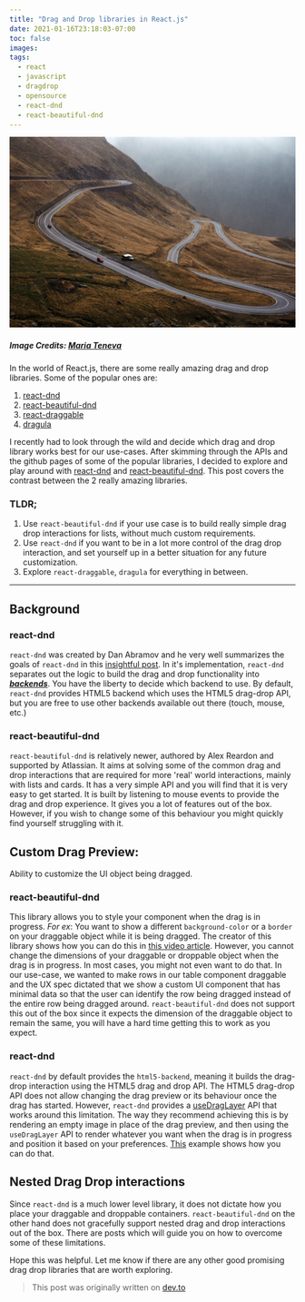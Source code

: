 ```yaml
---
title: "Drag and Drop libraries in React.js"
date: 2021-01-16T23:18:03-07:00
toc: false
images:
tags:
  - react
  - javascript
  - dragdrop
  - opensource
  - react-dnd
  - react-beautiful-dnd
---
```


![Cover image](/maria-teneva.jpg)
##### Image Credits:&nbsp;[Maria Teneva](https://unsplash.com/@miteneva)

In the world of React.js, there are some really amazing drag and drop libraries. Some of the popular ones are:

1. [react-dnd](https://github.com/react-dnd/react-dnd/)
1. [react-beautiful-dnd](https://github.com/atlassian/react-beautiful-dnd)
1. [react-draggable](https://github.com/react-grid-layout/react-draggable)
1. [dragula](https://github.com/bevacqua/dragula)

I recently had to look through the wild and decide which drag and drop library works best for our use-cases. After skimming through the APIs and the github pages of some of the popular libraries, I decided to explore and play around with [react-dnd](https://github.com/react-dnd/react-dnd/) and [react-beautiful-dnd](https://github.com/atlassian/react-beautiful-dnd). This post covers the contrast between the 2 really amazing libraries.

### TLDR;

1. Use `react-beautiful-dnd` if your use case is to build really simple drag drop interactions for lists, without much custom requirements.
1. Use `react-dnd` if you want to be in a lot more control of the drag drop interaction, and set yourself up in a better situation for any future customization.
1. Explore `react-draggable`, `dragula` for everything in between.

---


## Background

### react-dnd

`react-dnd` was created by Dan Abramov and he very well summarizes the goals of `react-dnd` in this [insightful post](https://medium.com/@dan_abramov/the-future-of-drag-and-drop-apis-249dfea7a15f). In it's implementation, `react-dnd` separates out the logic to build the drag and drop functionality into [**_backends_**](https://react-dnd.github.io/react-dnd/docs/overview). You have the liberty to decide which backend to use. By default, `react-dnd` provides HTML5 backend which uses the HTML5 drag-drop API, but you are free to use other backends available out there (touch, mouse, etc.)

### react-beautiful-dnd

`react-beautiful-dnd` is relatively newer, authored by Alex Reardon and supported by Atlassian. It aims at solving some of the common drag and drop interactions that are required for more 'real' world interactions, mainly with lists and cards. It has a very simple API and you will find that it is very easy to get started. It is built by listening to mouse events to provide the drag and drop experience. It gives you a lot of features out of the box. However, if you wish to change some of this behaviour you might quickly find yourself struggling with it.

## Custom Drag Preview:
Ability to customize the UI object being dragged.

### react-beautiful-dnd

This library allows you to style your component when the drag is in progress. _For ex_: You want to show a different `background-color` or a `border` on your draggable object while it is being dragged. The creator of this library shows how you can do this in [this video article](https://egghead.io/lessons/react-customise-the-appearance-of-an-app-during-a-drag-using-react-beautiful-dnd-snapshot-values). However, you cannot change the dimensions of your draggable or droppable object when the drag is in progress. In most cases, you might not even want to do that. In our use-case, we wanted to make rows in our table component draggable and the UX spec dictated that we show a custom UI component that has minimal data so that the user can identify the row being dragged instead of the entire row being dragged around. `react-beautiful-dnd` does not support this out of the box since it expects the dimension of the draggable object to remain the same, you will have a hard time getting this to work as you expect.

### react-dnd

`react-dnd` by default provides the `html5-backend`, meaning it builds the drag-drop interaction using the HTML5 drag and drop API. The HTML5 drag-drop API does not allow changing the drag preview or its behaviour once the drag has started. However, `react-dnd` provides a [useDragLayer](https://react-dnd.github.io/react-dnd/docs/api/use-drag-layer) API that works around this limitation. The way they recommend achieving this is by rendering an empty image in place of the drag preview, and then using the `useDragLayer` API to render whatever you want when the drag is in progress and position it based on your preferences. [This](https://react-dnd.github.io/react-dnd/examples/drag-around/custom-drag-layer) example shows how you can do that.

## Nested Drag Drop interactions

Since `react-dnd` is a much lower level library, it does not dictate how you place your draggable and droppable containers.
`react-beautiful-dnd` on the other hand does not gracefully support nested drag and drop interactions out of the box. There are posts which will guide you on how to overcome some of these limitations.

Hope this was helpful. Let me know if there are any other good promising drag drop libraries that are worth exploring.


> This post was originally written on [dev.to](https://dev.to/akhilpanchal/drag-and-drop-in-the-reactjs-1067)